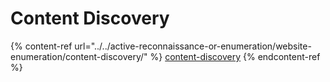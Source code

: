 # Content Discovery

{% content-ref url="../../active-reconnaissance-or-enumeration/website-enumeration/content-discovery/" %}
[content-discovery](../../active-reconnaissance-or-enumeration/website-enumeration/content-discovery/)
{% endcontent-ref %}
